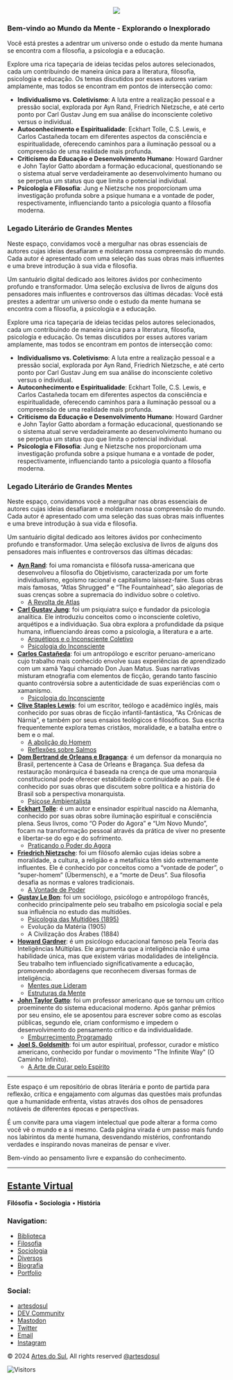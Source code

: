 <p align=center>
  <a href="https://estudodamente.vercel.app//">
	  <img align="center" src="https://badgen.net/badge/estudodamente/pdf?icon=vercel&color=red" />
	</a>
</p>

### Bem-vindo ao Mundo da Mente - Explorando o Inexplorado

Você está prestes a adentrar um universo onde o estudo da mente humana se encontra com a filosofia, a psicologia e a educação.

Explore uma rica tapeçaria de ideias tecidas pelos autores selecionados, cada um contribuindo de maneira única para a literatura, filosofia, psicologia e educação. Os temas discutidos por esses autores variam amplamente, mas todos se encontram em pontos de intersecção como:

*   **Individualismo vs. Coletivismo**: A luta entre a realização pessoal e a pressão social, explorada por Ayn Rand, Friedrich Nietzsche, e até certo ponto por Carl Gustav Jung em sua análise do inconsciente coletivo versus o individual.
*   **Autoconhecimento e Espiritualidade**: Eckhart Tolle, C.S. Lewis, e Carlos Castañeda tocam em diferentes aspectos da consciência e espiritualidade, oferecendo caminhos para a iluminação pessoal ou a compreensão de uma realidade mais profunda.
*   **Criticismo da Educação e Desenvolvimento Humano**: Howard Gardner e John Taylor Gatto abordam a formação educacional, questionando se o sistema atual serve verdadeiramente ao desenvolvimento humano ou se perpetua um status quo que limita o potencial individual.
*   **Psicologia e Filosofia**: Jung e Nietzsche nos proporcionam uma investigação profunda sobre a psique humana e a vontade de poder, respectivamente, influenciando tanto a psicologia quanto a filosofia moderna.

### **Legado Literário de Grandes Mentes**

Neste espaço, convidamos você a mergulhar nas obras essenciais de autores cujas ideias desafiaram e moldaram nossa compreensão do mundo. Cada autor é apresentado com uma seleção das suas obras mais influentes e uma breve introdução à sua vida e filosofia.

Um santuário digital dedicado aos leitores ávidos por conhecimento profundo e transformador. Uma seleção exclusiva de livros de alguns dos pensadores mais influentes e controversos das últimas décadas:
Você está prestes a adentrar um universo onde o estudo da mente humana se encontra com a filosofia, a psicologia e a educação.

Explore uma rica tapeçaria de ideias tecidas pelos autores selecionados, cada um contribuindo de maneira única para a literatura, filosofia, psicologia e educação. Os temas discutidos por esses autores variam amplamente, mas todos se encontram em pontos de intersecção como:

*   **Individualismo vs. Coletivismo**: A luta entre a realização pessoal e a pressão social, explorada por Ayn Rand, Friedrich Nietzsche, e até certo ponto por Carl Gustav Jung em sua análise do inconsciente coletivo versus o individual.
*   **Autoconhecimento e Espiritualidade**: Eckhart Tolle, C.S. Lewis, e Carlos Castañeda tocam em diferentes aspectos da consciência e espiritualidade, oferecendo caminhos para a iluminação pessoal ou a compreensão de uma realidade mais profunda.
*   **Criticismo da Educação e Desenvolvimento Humano**: Howard Gardner e John Taylor Gatto abordam a formação educacional, questionando se o sistema atual serve verdadeiramente ao desenvolvimento humano ou se perpetua um status quo que limita o potencial individual.
*   **Psicologia e Filosofia**: Jung e Nietzsche nos proporcionam uma investigação profunda sobre a psique humana e a vontade de poder, respectivamente, influenciando tanto a psicologia quanto a filosofia moderna.

### **Legado Literário de Grandes Mentes**

Neste espaço, convidamos você a mergulhar nas obras essenciais de autores cujas ideias desafiaram e moldaram nossa compreensão do mundo. Cada autor é apresentado com uma seleção das suas obras mais influentes e uma breve introdução à sua vida e filosofia.

Um santuário digital dedicado aos leitores ávidos por conhecimento profundo e transformador. Uma seleção exclusiva de livros de alguns dos pensadores mais influentes e controversos das últimas décadas:

*   [**Ayn Rand**](https://estudodamente.vercel.app/tag-rand/): foi uma romancista e filósofa russa-americana que desenvolveu a filosofia do Objetivismo, caracterizada por um forte individualismo, egoísmo racional e capitalismo laissez-faire. Suas obras mais famosas, “Atlas Shrugged” e “The Fountainhead”, são alegorias de suas crenças sobre a supremacia do indivíduo sobre o coletivo.
    *   [A Revolta de Atlas](https://estudodamente.vercel.app/blog/a-revolta-de-atlas-ayn-rand/)
*   [**Carl Gustav Jung**](https://estudodamente.vercel.app/tag-jung/): foi um psiquiatra suíço e fundador da psicologia analítica. Ele introduziu conceitos como o inconsciente coletivo, arquétipos e a individuação. Sua obra explora a profundidade da psique humana, influenciando áreas como a psicologia, a literatura e a arte.
    *   [Arquétipos e o Inconsciente Coletivo](https://estudodamente.vercel.app/blog/arquetipos-e-o-inconsciente/)
    *   [Psicologia do Inconsciente](https://estudodamente.vercel.app/blog/psicologia-do-inconsciente/)
*   [**Carlos Castañeda**](https://estudodamente.vercel.app/tag-castaneda/): foi um antropólogo e escritor peruano-americano cujo trabalho mais conhecido envolve suas experiências de aprendizado com um xamã Yaqui chamado Don Juan Matus. Suas narrativas misturam etnografia com elementos de ficção, gerando tanto fascínio quanto controvérsia sobre a autenticidade de suas experiências com o xamanismo.
    *   [Psicologia do Inconsciente](https://estudodamente.vercel.app/blog/carlos-castaneda-poder-do-silencio/)
*   [**Clive Staples Lewis**](https://estudodamente.vercel.app/tag-lewis/): foi um escritor, teólogo e acadêmico inglês, mais conhecido por suas obras de ficção infantil-fantástica, “As Crônicas de Nárnia”, e também por seus ensaios teológicos e filosóficos. Sua escrita frequentemente explora temas cristãos, moralidade, e a batalha entre o bem e o mal.
    *   [A abolição do Homem](https://estudodamente.vercel.app/blog/a-abolicao-do-homem/)
    *   [Reflexões sobre Salmos](https://estudodamente.vercel.app/blog/reflexoes-sobresalmos/)
*   [**Dom Bertrand de Orleans e Bragança**](https://estudodamente.vercel.app/tag-bertrand/): é um defensor da monarquia no Brasil, pertencente à Casa de Orleans e Bragança. Sua defesa da restauração monárquica é baseada na crença de que uma monarquia constitucional pode oferecer estabilidade e continuidade ao país. Ele é conhecido por suas obras que discutem sobre política e a história do Brasil sob a perspectiva monarquista.
    *   [Psicose Ambientalista](https://estudodamente.vercel.app/blog/psicoseambientalista/)
*   [**Eckhart Tolle**](https://estudodamente.vercel.app/tag-tolle/): é um autor e ensinador espiritual nascido na Alemanha, conhecido por suas obras sobre iluminação espiritual e consciência plena. Seus livros, como “O Poder do Agora” e “Um Novo Mundo”, focam na transformação pessoal através da prática de viver no presente e libertar-se do ego e do sofrimento.
    *   [Praticando o Poder do Agora](https://estudodamente.vercel.app/blog/praticando-o-poder-do-agora/)
*   [**Friedrich Nietzsche**](https://estudodamente.vercel.app/tag-nietzsche/): foi um filósofo alemão cujas ideias sobre a moralidade, a cultura, a religião e a metafísica têm sido extremamente influentes. Ele é conhecido por conceitos como a “vontade de poder”, o “super-homem” (Übermensch), e a “morte de Deus”. Sua filosofia desafia as normas e valores tradicionais.
    *   [A Vontade de Poder](https://estudodamente.vercel.app/blog/a-vontade-de-poder/)
*   [**Gustav Le Bon**](https://estudodamente.vercel.app/tag-lebon/): foi um sociólogo, psicólogo e antropólogo francês, conhecido principalmente pelo seu trabalho em psicologia social e pela sua influência no estudo das multidões.
    *   [Psicologia das Multidões (1895)](https://estudodamente.vercel.app/blog/psicologia-das-multidoes/)
    *   Evolução da Matéria (1905)
    *   A Civilização dos Árabes (1884)
*   [**Howard Gardner**](https://estudodamente.vercel.app/tag-gardner/): é um psicólogo educacional famoso pela Teoria das Inteligências Múltiplas. Ele argumenta que a inteligência não é uma habilidade única, mas que existem várias modalidades de inteligência. Seu trabalho tem influenciado significativamente a educação, promovendo abordagens que reconhecem diversas formas de inteligência.
    *   [Mentes que Lideram](https://estudodamente.vercel.app/blog/mentes-que-lideram/)
    *   [Estruturas da Mente](https://estudodamente.vercel.app/blog/estruturas-da-mente/)
*   [**John Taylor Gatto**](https://estudodamente.vercel.app/tag-gatto/): foi um professor americano que se tornou um crítico proeminente do sistema educacional moderno. Após ganhar prêmios por seu ensino, ele se aposentou para escrever sobre como as escolas públicas, segundo ele, criam conformismo e impedem o desenvolvimento do pensamento crítico e da individualidade.
    *   [Emburrecimento Programado](https://estudodamente.vercel.app/blog/emburrecimento-programado/)
*   [**Joel S. Goldsmith**](https://estudodamente.vercel.app/tag-goldsmith/): foi um autor espiritual, professor, curador e místico americano, conhecido por fundar o movimento "The Infinite Way" (O Caminho Infinito).
    *   [A Arte de Curar pelo Espírito](https://estudodamente.vercel.app/blog/a-cura-pelo-espirito/)

* * *

Este espaço é um repositório de obras literária e ponto de partida para reflexão, crítica e engajamento com algumas das questões mais profundas que a humanidade enfrenta, vistas através dos olhos de pensadores notáveis de diferentes épocas e perspectivas.

É um convite para uma viagem intelectual que pode alterar a forma como você vê o mundo e a si mesmo. Cada página virada é um passo mais fundo nos labirintos da mente humana, desvendando mistérios, confrontando verdades e inspirando novas maneiras de pensar e viver.

Bem-vindo ao pensamento livre e expansão do conhecimento.

* * *


## [Estante Virtual](https://estudodamente.vercel.app/)

**Filósofia** • **Sociologia** • **História**

### Navigation:

*   [Biblioteca](https://estudodamente.vercel.app/projects/)
*   [Filosofia](https://estudodamente.vercel.app/tag-filosofia/)
*   [Sociologia](https://estudodamente.vercel.app/tag-sociologia/)
*   [Diversos](https://estudodamente.vercel.app/diversos/)
*   [Biografia](https://estudodamente.vercel.app/biografia/)
*   [Portfolio](https://estudodamente.vercel.app/showcase/)

### Social:

*   [artesdosul](https://www.artesdosul.com "website")
*   [DEV Community](https://dev.to/araguaci "DEV Community")
*   [Mastodon](https://mastodon.social/@artesdosul "Mastodon")
*   [Twitter](https://twitter.com/artesdosul "Twitter")
*   [Email](https://estudodamente.vercel.app/cdn-cgi/l/email-protection#402132342533242f33352c0030322f342f2e6e2d25 "Email")
*   [Instagram](https://instagram.com/araguaci.andrade "Instagram")

© 2024 [Artes do Sul](https://www.artesdosul.com/), All rights reserved [@artesdosul](https://www.artesdosul.com/)

![Visitors](https://api.visitorbadge.io/api/visitors?path=https%3A%2F%2Fgithub.com%2Faraguaci%2Festudodamente&countColor=%23263759)

